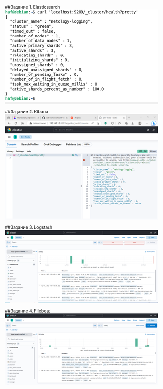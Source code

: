 ##Задание 1. Elasticsearch
<img src="https://github.com/ya-haf/11.3.-ELK/blob/main/img/elasticsearch.png?raw=true">

##Задание 2. Kibana
<img src="https://github.com/ya-haf/11.3.-ELK/blob/main/img/Kibana.png?raw=true">

##Задание 3. Logstash
<img src="https://github.com/ya-haf/11.3.-ELK/blob/main/img/logstash.png?raw=true">

##Задание 4. Filebeat
<img src="https://github.com/ya-haf/11.3.-ELK/blob/main/img/filebeat.png?raw=true">
